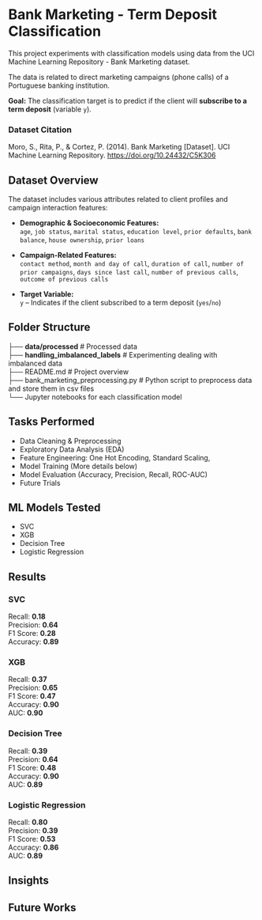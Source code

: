 # Bank Marketing - Term Deposit Classification

This project experiments with classification models using data from the UCI Machine Learning Repository - Bank Marketing dataset. 

The data is related to direct marketing campaigns (phone calls) of a Portuguese banking institution.

**Goal:** The classification target is to predict if the client will **subscribe to a term deposit** (variable `y`).

### Dataset Citation
Moro, S., Rita, P., & Cortez, P. (2014). Bank Marketing [Dataset]. UCI Machine Learning Repository. https://doi.org/10.24432/C5K306

## Dataset Overview

The dataset includes various attributes related to client profiles and campaign interaction features:

- **Demographic & Socioeconomic Features:**  
  `age`, `job status`, `marital status`, `education level`, `prior defaults`, `bank balance`, `house ownership`, `prior loans`

- **Campaign-Related Features:**  
  `contact method`, `month and day of call`, `duration of call`, `number of prior campaigns`, `days since last call`, `number of previous calls`, `outcome of previous calls`

- **Target Variable:**  
  `y` – Indicates if the client subscribed to a term deposit (`yes`/`no`)

## Folder Structure
├── **data/processed** # Processed data<br>
├── **handling_imbalanced_labels** # Experimenting dealing with imbalanced data<br>
├── README.md # Project overview<br>
├── bank_marketing_preprocessing.py # Python script to preprocess data and store them in csv files<br>
└── Jupyter notebooks for each classification model

## Tasks Performed

- Data Cleaning & Preprocessing
- Exploratory Data Analysis (EDA)  
- Feature Engineering: One Hot Encoding, Standard Scaling, 
- Model Training (More details below)  
- Model Evaluation (Accuracy, Precision, Recall, ROC-AUC)  
- Future Trials

## ML Models Tested
- SVC
- XGB
- Decision Tree
- Logistic Regression

## Results

### SVC

Recall: **0.18**<br>
Precision: **0.64**<br>
F1 Score: **0.28**<br>
Accuracy: **0.89**<br>

### XGB

Recall: **0.37**<br>
Precision: **0.65**<br>
F1 Score: **0.47**<br>
Accuracy: **0.90**<br>
AUC: **0.90**<br>

### Decision Tree

Recall: **0.39**<br>
Precision: **0.64**<br>
F1 Score: **0.48**<br>
Accuracy: **0.90**<br>
AUC: **0.89**<br>

### Logistic Regression

Recall: **0.80**<br>
Precision: **0.39**<br>
F1 Score: **0.53**<br>
Accuracy: **0.86**<br>
AUC: **0.89**<br>

## Insights

## Future Works